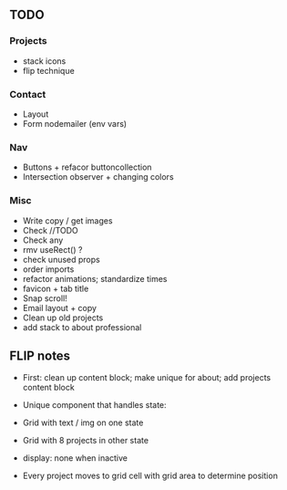 ## TODO

### Projects

- stack icons
- flip technique

### Contact

- Layout
- Form nodemailer (env vars)

### Nav

- Buttons + refacor buttoncollection
- Intersection observer + changing colors

### Misc

- Write copy / get images
- Check //TODO
- Check any
- rmv useRect() ?
- check unused props
- order imports
- refactor animations; standardize times
- favicon + tab title
- Snap scroll!
- Email layout + copy
- Clean up old projects
- add stack to about professional

## FLIP notes

- First: clean up content block; make unique for about; add projects content block

- Unique component that handles state:
- Grid with text / img on one state
- Grid with 8 projects in other state
- display: none when inactive
- Every project moves to grid cell with grid area to determine position
